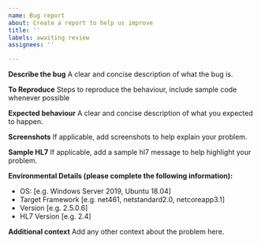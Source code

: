 ```yaml
---
name: Bug report
about: Create a report to help us improve
title: ''
labels: awaiting review
assignees: ''

---
```


**Describe the bug**
A clear and concise description of what the bug is.

**To Reproduce**
Steps to reproduce the behaviour, include sample code whenever possible

**Expected behaviour**
A clear and concise description of what you expected to happen.

**Screenshots**
If applicable, add screenshots to help explain your problem.

**Sample HL7**
If applicable, add a sample hl7 message to help highlight your problem.

**Environmental Details (please complete the following information):**
 - OS: [e.g. Windows Server 2019, Ubuntu 18.04]
 - Target Framework [e.g. net461, netstandard2.0, netcoreapp3.1] 
 - Version [e.g. 2.5.0.6]
 - HL7 Version [e.g. 2.4]

**Additional context**
Add any other context about the problem here.
